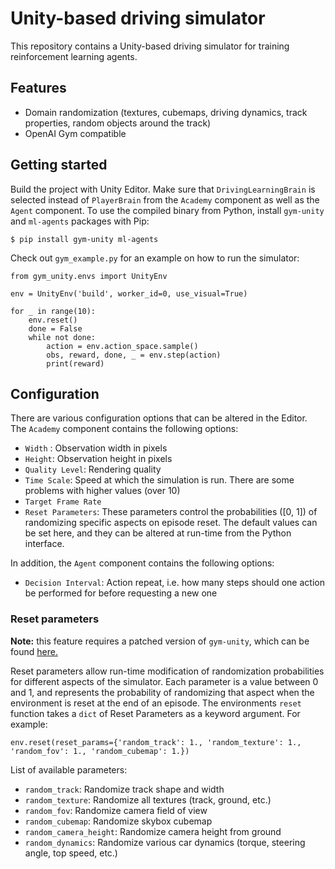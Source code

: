 # Unity-based driving simulator

This repository contains a Unity-based driving simulator for training reinforcement learning agents.

## Features
 * Domain randomization (textures, cubemaps, driving dynamics, track properties, random objects around the track)
 * OpenAI Gym compatible

## Getting started

Build the project with Unity Editor. Make sure that `DrivingLearningBrain` is selected instead of `PlayerBrain` from the `Academy` component as well as the `Agent` component.
To use the compiled binary from Python, install `gym-unity` and `ml-agents` packages with Pip:


```$ pip install gym-unity ml-agents```


Check out `gym_example.py` for an example on how to run the simulator:
```
from gym_unity.envs import UnityEnv

env = UnityEnv('build', worker_id=0, use_visual=True)

for _ in range(10):
    env.reset()
    done = False
    while not done:
        action = env.action_space.sample()
        obs, reward, done, _ = env.step(action)
        print(reward)
```

## Configuration
There are various configuration options that can be altered in the Editor. The `Academy` component contains the following options:
 * `Width` : Observation width in pixels
 * `Height`: Observation height in pixels
 * `Quality Level`: Rendering quality
 * `Time Scale`: Speed at which the simulation is run. There are some problems with higher values (over 10)
 * `Target Frame Rate`
 * `Reset Parameters`: These parameters control the probabilities ([0, 1]) of randomizing specific aspects on episode reset. The default values can be set here, and they can be altered at run-time from the Python interface.

In addition, the `Agent` component contains the following options:
 * `Decision Interval`: Action repeat, i.e. how many steps should one action be performed for before requesting a new one

### Reset parameters
**Note:** this feature requires a patched version of `gym-unity`, which can be found [here.](https://github.com/kekeblom/ml-agents)


Reset parameters allow run-time modification of randomization probabilities for different aspects of the simulator. Each parameter is a value between 0 and 1, and represents the probability of randomizing that aspect when the environment is reset at the end of an episode.
The environments `reset` function takes a `dict` of Reset Parameters as a keyword argument. For example:
```
env.reset(reset_params={'random_track': 1., 'random_texture': 1., 'random_fov': 1., 'random_cubemap': 1.})
```

List of available parameters:
 * `random_track`: Randomize track shape and width
 * `random_texture`: Randomize all textures (track, ground, etc.)
 * `random_fov`: Randomize camera field of view
 * `random_cubemap`: Randomize skybox cubemap
 * `random_camera_height`: Randomize camera height from ground
 * `random_dynamics`: Randomize various car dynamics (torque, steering angle, top speed, etc.)

